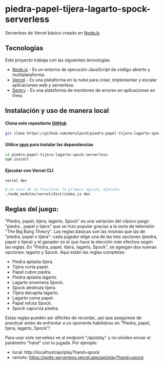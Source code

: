 # piedra-papel-tijera-lagarto-spock-serverless

Serverless de Vercel básico creado en [NodeJs](https://nodejs.org/)

## Tecnologías

Este proyecto trabaja con las siguientes tecnologías

- [Node.js](https://nodejs.org/) - Es un entorno de ejecución JavaScript de código abierto y multiplataforma.
- [Vercel](https://vercel.com/) - Es una plataforma en la nube para crear, implementar y escalar aplicaciones web y serverless.
- [Sentry](https://sentry.io) - Es una plataforma de monitoreo de errores en aplicaciones en línea.

## Instalación y uso de manera local

#### Clona este repositorio [GitHub](https://github.com/metalpoch/piedra-papel-tijera-lagarto-spock-serverless.git)

```bash
git clone https://github.com/metalpoch/piedra-papel-tijera-lagarto-spock-serverless.git
```

#### Utilice [npm](https://www.npmjs.com/) para instalar las dependencias

```bash
cd piedra-papel-tijera-lagarto-spock-serverless
npm install
```

#### Ejecutar con Vercel CLI

```bash
vercel dev
```

```bash
# en caso de no funcionar la primera opción, ejecute:
./node_modules/vercel/dist/index.js dev
```

## Reglas del juego:

"Piedra, papel, tijera, lagarto, Spock" es una variación del clásico juego "piedra , papel o tijera" que se hizo popular gracias a la serie de televisión "The Big Bang Theory". Las reglas básicas son las mismas que las de "piedra, papel o tijera": cada jugador elige una de las tres opciones (piedra, papel o tijera) y el ganador es el que hace la elección más efectiva según las reglas. En "Piedra, papel, tijera, lagarto, Spock", se agregan dos nuevas opciones: lagarto y Spock. Aquí están las reglas completas:

- Piedra aplasta tijera.
- Tijera corta papel.
- Papel cubre piedra.
- Piedra aplasta lagarto.
- Lagarto envenena Spock.
- Spock destroza tijera.
- Tijera decapita lagarto.
- Lagarto come papel.
- Papel refuta Spock.
- Spock vaporiza piedra.

Estas reglas pueden ser difíciles de recordar, ¡así que asegúrese de practicar antes de enfrentar a un oponente habilidoso en "Piedra, papel, tijera, lagarto, Spock"!

Para usar este serveless ve al endpoint "/api/play" y no olvides enviar el parámetro "hand" con tu jugada.
Por ejemplo:

- local: http://localhost/api/play?hand=spock
- remoto: https://pptls-serverless.vercel.app/api/play?hand=spock

